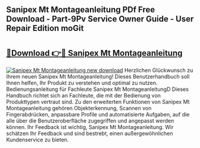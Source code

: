 ## Sanipex Mt Montageanleitung PDf Free Download - Part-9Pv Service Owner Guide - User Repair Edition moGit

# <h2><a href="http://df7rvxa.blite.top/?on=Sanipex+Mt+Montageanleitung">🔗Download 👉🔴 Sanipex Mt Montageanleitung</a></h2>

[![Sanipex Mt Montageanleitung new download](https://i.imgur.com/lujVjoI.png)](http://df7rvxa.blite.top/?on=Sanipex+Mt+Montageanleitung)
Herzlichen Glückwunsch zu Ihrem neuen Sanipex Mt Montageanleitung! Dieses Benutzerhandbuch soll Ihnen helfen, Ihr Produkt zu verstehen und optimal zu nutzen. Bedienungsanleitung für Fachleute Sanipex Mt MontageanleitungD Dieses Handbuch richtet sich an Fachleute, die mit der Bedienung von Produkttypen vertraut sind. Zu den erweiterten Funktionen von Sanipex Mt Montageanleitung gehören Objekterkennung, Scannen von Fingerabdrücken, anpassbare Profile und automatisierte Aufgaben, auf die alle über die Benutzeroberfläche zugegriffen und angepasst werden können. Ihr Feedback ist wichtig, Sanipex Mt Montageanleitung. Wir schätzen Ihr Feedback und sind bestrebt, einen außergewöhnlichen Kundenservice zu bieten.
